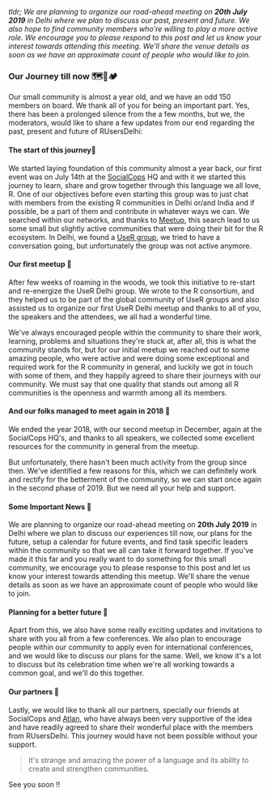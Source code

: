 *tldr; We are planning to organize our road-ahead meeting on **20th July 2019** in Delhi where we plan to discuss our past, present and future. We also hope to find community members who're willing to play a more active role. We encourage you to please respond to this post and let us know your interest towards attending this meeting. We'll share the venue details as soon as we have an approximate count of people who would like to join.*

### Our Journey till now 🗺🚌🏕

Our small community is almost a year old, and we have an odd 150 members on board. We thank all of you for being an important part. Yes, there has been a prolonged silence from the a few months, but we, the moderators, would like to share a few updates from our end regarding the past, present and future of RUsersDelhi:

#### The start of this journey🚶 
We started laying foundation of this community almost a year back, our first event was on July 14th at the [SocialCops](https://socialcops.com/) HQ and with it we started this journey to learn, share and grow together through this language we all love, R. One of our objectives before even starting this group was to just chat with members from the existing R communities in Delhi or/and India and if possible, be a part of them and contribute in whatever ways we can. We searched within our networks, and thanks to [Meetup](https://www.meetup.com/), this search lead to us some small but slightly active communities that were doing their bit for the R ecosystem. In Delhi, we found a [UseR group](https://www.r-consortium.org/projects/r-user-group-support-program), we tried to have a conversation going, but unfortunately the group was not active anymore.

#### Our first meetup 🎡
After few weeks of roaming in the woods, we took this initiative to re-start and re-energize the UseR Delhi group. We wrote to the R consortium, and they helped us to be part of the global community of UseR groups and also assisted us to organize our first UseR Delhi meetup and thanks to all of you, the speakers and the attendees, we all had a wonderful time.

We've always encouraged people within the community to share their work, learning, problems and situations they're stuck at, after all, this is what the community stands for, but for our initial meetup we reached out to some amazing people, who were active and were doing some exceptional and required work for the R community in general, and luckily we got in touch with some of them, and they happily agreed to share their journeys with our community. We must say that one quality that stands out among all R communities is the openness and warmth among all its members.

#### And our folks managed to meet again in 2018 🎉
We ended the year 2018, with our second meetup in December, again at the SocialCops HQ's, and thanks to all speakers, we collected some excellent resources for the community in general from the meetup. 

But unfortunately, there hasn't been much activity from the group since then. We've identified a few reasons for this, which we can definitely work and rectify for the betterment of the community, so we can start once again in the second phase of 2019. But we need all your help and support.

#### Some Important News 📢
We are planning to organize our road-ahead meeting on **20th July 2019** in Delhi where we plan to discuss our experiences till now, our plans for the future, setup a calendar for future events, and find task specific leaders within the community so that we all can take it forward together. If you've made it this far and you really want to do something for this small community, we encourage you to please response to this post and let us know your interest towards attending this meetup. We'll share the venue details as soon as we have an approximate count of people who would like to join.

#### Planning for a better future 🌱
Apart from this, we also have some really exciting updates and invitations to share with you all from a few conferences. We also plan to encourage people within our community to apply even for international conferences, and we would like to discuss our plans for the same. Well, we know it's a lot to discuss but its celebration time when we're all working towards a common goal, and we'll do this together.

#### Our partners 🤝
Lastly, we would like to thank all our partners, specially our friends at SocialCops and [Atlan](https://atlan.com/), who have always been very supportive of the idea and have readily agreed to share their wonderful place with the members from RUsersDelhi. This journey would have not been possible without your support.


> It's strange and amazing the power of a language and its ability to create and strengthen communities. 

See you soon !! 
